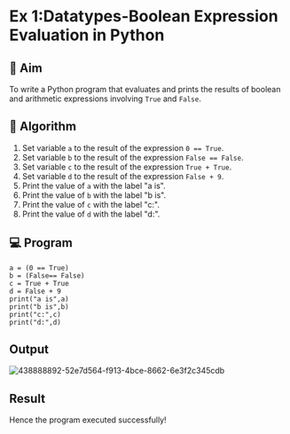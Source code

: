 
# Ex 1:Datatypes-Boolean Expression Evaluation in Python

## 🎯 Aim
To write a Python program that evaluates and prints the results of boolean and arithmetic expressions involving `True` and `False`.

## 🧠 Algorithm
1. Set variable `a` to the result of the expression `0 == True`.
2. Set variable `b` to the result of the expression `False == False`.
3. Set variable `c` to the result of the expression `True + True`.
4. Set variable `d` to the result of the expression `False + 9`.
5. Print the value of `a` with the label "a is".
6. Print the value of `b` with the label "b is".
7. Print the value of `c` with the label "c:".
8. Print the value of `d` with the label "d:".

## 💻 Program
```
a = (0 == True)
b = (False== False)
c = True + True
d = False + 9
print("a is",a)
print("b is",b)
print("c:",c)
print("d:",d)
```
## Output
![438888892-52e7d564-f913-4bce-8662-6e3f2c345cdb](https://github.com/user-attachments/assets/50d603d8-2c60-4e37-b1c1-1a1706c78c96)

## Result
Hence the program executed successfully!
